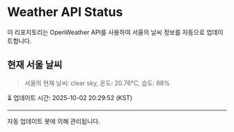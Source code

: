 
# Weather API Status

이 리포지토리는 OpenWeather API를 사용하여 서울의 날씨 정보를 자동으로 업데이트합니다.

## 현재 서울 날씨
> 서울의 현재 날씨: clear sky, 온도: 20.76°C, 습도: 88%

⏳ 업데이트 시간: 2025-10-02 20:29:52 (KST)

---
자동 업데이트 봇에 의해 관리됩니다.
